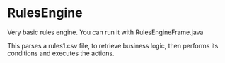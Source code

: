 # RulesEngine
Very basic rules engine.
You can run it with RulesEngineFrame.java

This parses a rules1.csv file, to retrieve business logic, then performs its conditions and executes the actions.
